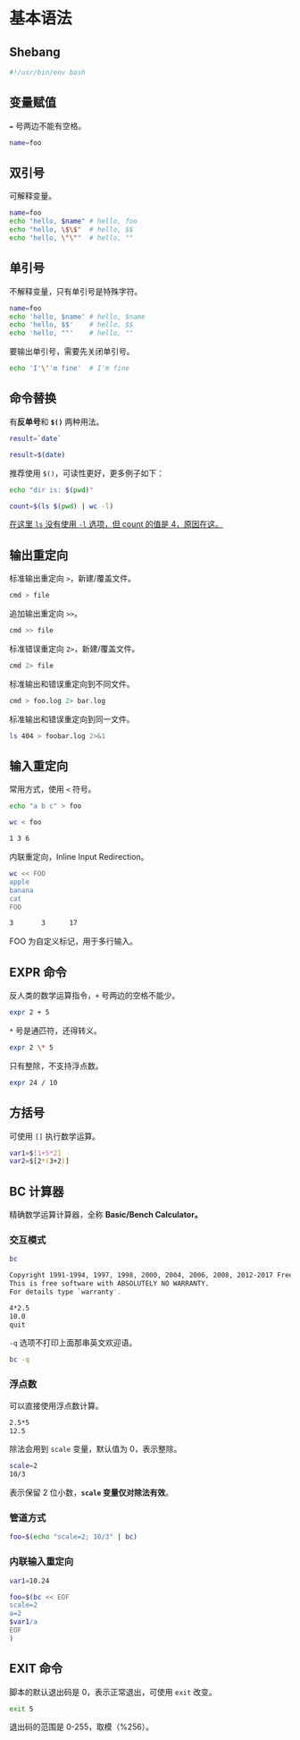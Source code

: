 # 基本语法

## Shebang

```bash
#!/usr/bin/env bash
```

## 变量赋值

`=` 号两边不能有空格。

```bash
name=foo
```

## 双引号

可解释变量。

```bash
name=foo
echo "hello, $name" # hello, foo
echo "hello, \$\$"  # hello, $$
echo "hello, \"\""  # hello, ""
```

## 单引号

不解释变量，只有单引号是特殊字符。

```bash
name=foo
echo 'hello, $name' # hello, $name
echo 'hello, $$'    # hello, $$
echo 'hello, ""'    # hello, ""
```

要输出单引号，需要先关闭单引号。

```bash
echo 'I'\''m fine'  # I'm fine
```

## 命令替换

有**反单号**和 **`$()`** 两种用法。

```bash
result=`date`
```

```bash
result=$(date)
```

推荐使用 `$()`，可读性更好，更多例子如下：

```bash
echo "dir is: $(pwd)"
```

```bash
count=$(ls $(pwd) | wc -l)
```

[在这里 `ls` 没有使用 `-l` 选项，但 count 的值是 4，原因在这。](/zh/linux/getting-started/commands/common-1#隐藏字符)

## 输出重定向

标准输出重定向 `>`，新建/覆盖文件。

```bash
cmd > file
```

追加输出重定向 `>>`。

```bash
cmd >> file
```

标准错误重定向 `2>`，新建/覆盖文件。

```bash
cmd 2> file
```

标准输出和错误重定向到不同文件。

```bash
cmd > foo.log 2> bar.log
```

标准输出和错误重定向到同一文件。

```bash
ls 404 > foobar.log 2>&1
```

## 输入重定向

常用方式，使用 `<` 符号。

```bash
echo "a b c" > foo
```

```bash
wc < foo
```

```bash
1 3 6
```

内联重定向，Inline Input Redirection。

```bash
wc << FOO
apple
banana
cat
FOO
```

```bash
3       3      17
```

FOO 为自定义标记，用于多行输入。

## EXPR 命令

反人类的数学运算指令，`+` 号两边的空格不能少。

```bash
expr 2 + 5
```

`*` 号是通匹符，还得转义。

```bash
expr 2 \* 5
```

只有整除，不支持浮点数。

```bash
expr 24 / 10
```

## 方括号

可使用 `[]` 执行数学运算。

```bash
var1=$[1+5*2]
var2=$[2*(3+2)]
```

## BC 计算器

精确数学运算计算器，全称 **Basic/Bench Calculator。**

### 交互模式

```bash
bc
```

```bash
Copyright 1991-1994, 1997, 1998, 2000, 2004, 2006, 2008, 2012-2017 Free Software Foundation, Inc.
This is free software with ABSOLUTELY NO WARRANTY.
For details type `warranty'.
```

```bash
4*2.5
10.0
quit
```

`-q` 选项不打印上面那串英文欢迎语。

```bash
bc -q
```

### 浮点数

可以直接使用浮点数计算。

```bash
2.5*5
12.5
```

除法会用到 `scale` 变量，默认值为 0，表示整除。

```bash
scale=2
10/3
```

表示保留 2 位小数，**`scale` 变量仅对除法有效**。

### 管道方式

```bash
foo=$(echo "scale=2; 10/3" | bc)
```

### 内联输入重定向

```bash
var1=10.24

foo=$(bc << EOF
scale=2
a=2
$var1/a
EOF
)
```

## EXIT 命令

脚本的默认退出码是 0，表示正常退出，可使用 `exit` 改变。

```bash
exit 5
```

退出码的范围是 0-255，取模（%256）。
